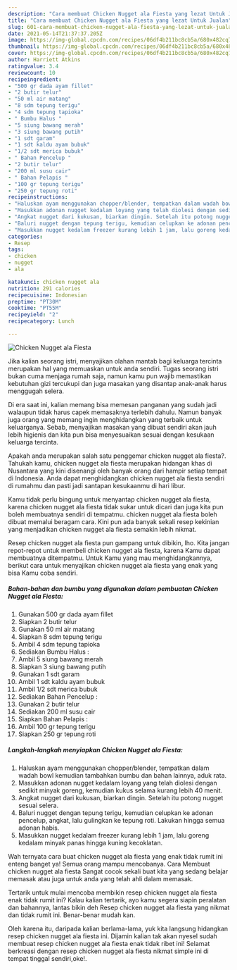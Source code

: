 ```yaml
---
description: "Cara membuat Chicken Nugget ala Fiesta yang lezat Untuk Jualan"
title: "Cara membuat Chicken Nugget ala Fiesta yang lezat Untuk Jualan"
slug: 601-cara-membuat-chicken-nugget-ala-fiesta-yang-lezat-untuk-jualan
date: 2021-05-14T21:37:37.205Z
image: https://img-global.cpcdn.com/recipes/06df4b211bc8cb5a/680x482cq70/chicken-nugget-ala-fiesta-foto-resep-utama.jpg
thumbnail: https://img-global.cpcdn.com/recipes/06df4b211bc8cb5a/680x482cq70/chicken-nugget-ala-fiesta-foto-resep-utama.jpg
cover: https://img-global.cpcdn.com/recipes/06df4b211bc8cb5a/680x482cq70/chicken-nugget-ala-fiesta-foto-resep-utama.jpg
author: Harriett Atkins
ratingvalue: 3.4
reviewcount: 10
recipeingredient:
- "500 gr dada ayam fillet"
- "2 butir telur"
- "50 ml air matang"
- "8 sdm tepung terigu"
- "4 sdm tepung tapioka"
- " Bumbu Halus "
- "5 siung bawang merah"
- "3 siung bawang putih"
- "1 sdt garam"
- "1 sdt kaldu ayam bubuk"
- "1/2 sdt merica bubuk"
- " Bahan Pencelup "
- "2 butir telur"
- "200 ml susu cair"
- " Bahan Pelapis "
- "100 gr tepung terigu"
- "250 gr tepung roti"
recipeinstructions:
- "Haluskan ayam menggunakan chopper/blender, tempatkan dalam wadah bowl kemudian tambahkan bumbu dan bahan lainnya, aduk rata."
- "Masukkan adonan nugget kedalam loyang yang telah diolesi dengan sedikit minyak goreng, kemudian kukus selama kurang lebih 40 menit."
- "Angkat nugget dari kukusan, biarkan dingin. Setelah itu potong nugget sesuai selera."
- "Baluri nugget dengan tepung terigu, kemudian celupkan ke adonan pencelup, angkat, lalu gulingkan ke tepung roti. Lakukan hingga semua adonan habis."
- "Masukkan nugget kedalam freezer kurang lebih 1 jam, lalu goreng kedalam minyak panas hingga kuning kecoklatan."
categories:
- Resep
tags:
- chicken
- nugget
- ala

katakunci: chicken nugget ala 
nutrition: 291 calories
recipecuisine: Indonesian
preptime: "PT30M"
cooktime: "PT55M"
recipeyield: "2"
recipecategory: Lunch

---
```



![Chicken Nugget ala Fiesta](https://img-global.cpcdn.com/recipes/06df4b211bc8cb5a/680x482cq70/chicken-nugget-ala-fiesta-foto-resep-utama.jpg)

Jika kalian seorang istri, menyajikan olahan mantab bagi keluarga tercinta merupakan hal yang memuaskan untuk anda sendiri. Tugas seorang istri bukan cuma menjaga rumah saja, namun kamu pun wajib memastikan kebutuhan gizi tercukupi dan juga masakan yang disantap anak-anak harus menggugah selera.

Di era  saat ini, kalian memang bisa memesan panganan yang sudah jadi walaupun tidak harus capek memasaknya terlebih dahulu. Namun banyak juga orang yang memang ingin menghidangkan yang terbaik untuk keluarganya. Sebab, menyajikan masakan yang dibuat sendiri akan jauh lebih higienis dan kita pun bisa menyesuaikan sesuai dengan kesukaan keluarga tercinta. 



Apakah anda merupakan salah satu penggemar chicken nugget ala fiesta?. Tahukah kamu, chicken nugget ala fiesta merupakan hidangan khas di Nusantara yang kini disenangi oleh banyak orang dari hampir setiap tempat di Indonesia. Anda dapat menghidangkan chicken nugget ala fiesta sendiri di rumahmu dan pasti jadi santapan kesukaanmu di hari libur.

Kamu tidak perlu bingung untuk menyantap chicken nugget ala fiesta, karena chicken nugget ala fiesta tidak sukar untuk dicari dan juga kita pun boleh membuatnya sendiri di tempatmu. chicken nugget ala fiesta boleh dibuat memalui beragam cara. Kini pun ada banyak sekali resep kekinian yang menjadikan chicken nugget ala fiesta semakin lebih nikmat.

Resep chicken nugget ala fiesta pun gampang untuk dibikin, lho. Kita jangan repot-repot untuk membeli chicken nugget ala fiesta, karena Kamu dapat membuatnya ditempatmu. Untuk Kamu yang mau menghidangkannya, berikut cara untuk menyajikan chicken nugget ala fiesta yang enak yang bisa Kamu coba sendiri.

<!--inarticleads1-->

##### Bahan-bahan dan bumbu yang digunakan dalam pembuatan Chicken Nugget ala Fiesta:

1. Gunakan 500 gr dada ayam fillet
1. Siapkan 2 butir telur
1. Gunakan 50 ml air matang
1. Siapkan 8 sdm tepung terigu
1. Ambil 4 sdm tepung tapioka
1. Sediakan  Bumbu Halus :
1. Ambil 5 siung bawang merah
1. Siapkan 3 siung bawang putih
1. Gunakan 1 sdt garam
1. Ambil 1 sdt kaldu ayam bubuk
1. Ambil 1/2 sdt merica bubuk
1. Sediakan  Bahan Pencelup :
1. Gunakan 2 butir telur
1. Sediakan 200 ml susu cair
1. Siapkan  Bahan Pelapis :
1. Ambil 100 gr tepung terigu
1. Siapkan 250 gr tepung roti




<!--inarticleads2-->

##### Langkah-langkah menyiapkan Chicken Nugget ala Fiesta:

1. Haluskan ayam menggunakan chopper/blender, tempatkan dalam wadah bowl kemudian tambahkan bumbu dan bahan lainnya, aduk rata.
1. Masukkan adonan nugget kedalam loyang yang telah diolesi dengan sedikit minyak goreng, kemudian kukus selama kurang lebih 40 menit.
1. Angkat nugget dari kukusan, biarkan dingin. Setelah itu potong nugget sesuai selera.
1. Baluri nugget dengan tepung terigu, kemudian celupkan ke adonan pencelup, angkat, lalu gulingkan ke tepung roti. Lakukan hingga semua adonan habis.
1. Masukkan nugget kedalam freezer kurang lebih 1 jam, lalu goreng kedalam minyak panas hingga kuning kecoklatan.




Wah ternyata cara buat chicken nugget ala fiesta yang enak tidak rumit ini enteng banget ya! Semua orang mampu mencobanya. Cara Membuat chicken nugget ala fiesta Sangat cocok sekali buat kita yang sedang belajar memasak atau juga untuk anda yang telah ahli dalam memasak.

Tertarik untuk mulai mencoba membikin resep chicken nugget ala fiesta enak tidak rumit ini? Kalau kalian tertarik, ayo kamu segera siapin peralatan dan bahannya, lantas bikin deh Resep chicken nugget ala fiesta yang nikmat dan tidak rumit ini. Benar-benar mudah kan. 

Oleh karena itu, daripada kalian berlama-lama, yuk kita langsung hidangkan resep chicken nugget ala fiesta ini. Dijamin kalian tak akan nyesel sudah membuat resep chicken nugget ala fiesta enak tidak ribet ini! Selamat berkreasi dengan resep chicken nugget ala fiesta nikmat simple ini di tempat tinggal sendiri,oke!.

